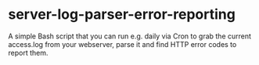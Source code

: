 server-log-parser-error-reporting
=================================

A simple Bash script that you can run e.g. daily via Cron to grab the current access.log from your webserver, parse it and find HTTP error codes to report them.